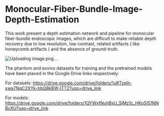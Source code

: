 # Monocular-Fiber-Bundle-Image-Depth-Estimation
This work present a depth estimation network and pipeline for monocular fiber-bundle endoscopic images, which are difficult to make reliable depth recovery due to low resolution, low contrast, related artifacts ( like honeycomb artifacts ) and the absence of ground-truth.

![Uploading image.png…]()


The phantom and exvivo datasets for training and the pretrained models have been placed in the Google Drive links respectively:

For datasets: https://drive.google.com/drive/folders/1uRTzelh-xwa7NqC2XYk-bbQ8kBW-ITT2?usp=drive_link

For models: https://drive.google.com/drive/folders/1QYWxfNuhBsU_SjMz1c_HKp5IS1NNBcXU?usp=drive_link

